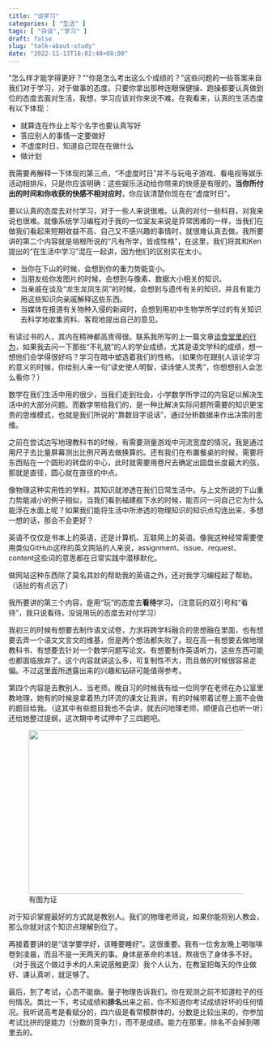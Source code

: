 ```yaml
---
title: "谈学习"
categories: [ "生活" ]
tags: [ "杂谈","学习" ]
draft: false
slug: "talk-about-study"
date: "2022-11-13T16:02:48+08:00"
---
```


<!-- wp:paragraph -->
<p>“怎么样才能学得更好？”“你是怎么考出这么个成绩的？”这些问题的一些答案来自我们对于学习，对于做事的态度。只要你拿出那种连眼保健操、跑操都要认真做到位的态度去面对生活，我想，学习应该对你来说不难。在我看来，认真的生活态度有以下体现：</p>
<!-- /wp:paragraph -->

<!-- wp:list -->
<ul><!-- wp:list-item -->
<li>就算连在作业上写个名字也要认真写好</li>
<!-- /wp:list-item -->

<!-- wp:list-item -->
<li>答应别人的事情一定要做好</li>
<!-- /wp:list-item -->

<!-- wp:list-item -->
<li>不虚度时日，知道自己现在在做什么</li>
<!-- /wp:list-item -->

<!-- wp:list-item -->
<li>做计划</li>
<!-- /wp:list-item --></ul>
<!-- /wp:list -->

<!-- wp:paragraph -->
<p>我需要再解释一下体现的第三点，“不虚度时日”并不与玩电子游戏、看电视等娱乐活动相排斥，只是你应该明确：这些娱乐活动给你带来的快感是有限的，<strong>当你所付出的时间和你收获的快感不相对应时</strong>，你应该清楚你现在在“虚度时日”。</p>
<!-- /wp:paragraph -->

<!-- wp:paragraph -->
<p>要以认真的态度去对付学习，对于一些人来说很难。认真的对付一些科目，对我来说也很难。就像系统学习编程对于我的一位室友来说是异常困难的一样，当我们在做我们看起来短期收益不高、自己又不感兴趣的事情时，就很难认真去做。我所要讲的第二个内容就是培根所说的“凡有所学，皆成性格”，在这里，我们将其和Ken提出的“在生活中学习”混在一起讲，因为他们的区别实在太小。</p>
<!-- /wp:paragraph -->

<!-- wp:list -->
<ul><!-- wp:list-item -->
<li>当你在下山的时候，会想到你的重力势能变小。</li>
<!-- /wp:list-item -->

<!-- wp:list-item -->
<li>当朋友给你发图片的时候，会想到与像素、数据大小相关的知识。</li>
<!-- /wp:list-item -->

<!-- wp:list-item -->
<li>当亲戚在谈及“龙生龙凤生凤”的时候，会想到与遗传有关的知识，并且有能力用这些知识向亲戚解释这些东西。</li>
<!-- /wp:list-item -->

<!-- wp:list-item -->
<li>当媒体在报道有关物种入侵的新闻时，会想到用初中生物学所学过的有关知识去科学地收集资料、客观地提出自己的意见。</li>
<!-- /wp:list-item --></ul>
<!-- /wp:list -->

<!-- wp:paragraph -->
<p>有读过书的人，其内在精神都高贵得很。联系我所写的上一篇文章<a href="https://www.xiaozonglin.cn/about-dining-hall/" data-type="post" data-id="25">谈食堂里的行为</a>，如果我去问一下那些“不礼貌”的人的学业成绩，尤其是语文学科的成绩，想一想他们会学得很好吗？学习在暗中塑造着我们的性格。（如果你在跟别人谈论学习的意义的时候，你给别人来一句“读史使人明智，读诗使人灵秀”，你想想别人会怎么看你？）</p>
<!-- /wp:paragraph -->

<!-- wp:paragraph -->
<p>数学在我们生活中用的很少，当我们走到社会，小学数学所学过的内容足以解决生活中的大部分问题。而数学带给我们的，是一种比解决实际问题所需要的知识更宝贵的思维模式，也就是我们所说的“靠数目字说话”，通过分析数据来作出决策的思维。</p>
<!-- /wp:paragraph -->

<!-- wp:paragraph -->
<p>之前在尝试边写地理教科书的时候，有需要测量游戏中河流宽度的情况，我是通过用尺子去比量屏幕测出比例尺再去做换算的。还有我们在布置餐桌的时候，需要将东西贴在一个圆形的转盘的中心，此时就需要用卷尺去确定出圆盘长度最大的弦，那就是直径，圆心就在直径的中点。</p>
<!-- /wp:paragraph -->

<!-- wp:paragraph -->
<p>像物理这种实用性的学科，其知识就渗透在我们日常生活中。与上文所说的下山重力势能减小的例子相似，当我们看到福建舰下水的时候，能否问一问自己它为什么能浮在水面上呢？如果我们能将生活中所渗透的物理知识的知识点勾连出来，多想一想的话，那会不会更好？</p>
<!-- /wp:paragraph -->

<!-- wp:paragraph -->
<p>英语不仅仅是书本上的英语，还是计算机、互联网上的英语。像我这种经常需要使用类似GitHub这样的英文网站的人来说，assignment、issue、request、content这些词的意思都在日常实践中潜移默化。</p>
<!-- /wp:paragraph -->

<!-- wp:paragraph -->
<p>做网站这种东西除了莫名其妙的帮助我的英语之外，还对我学习编程起了帮助。（话扯的有点远了）</p>
<!-- /wp:paragraph -->

<!-- wp:paragraph -->
<p>我所要讲的第三个内容，是用“玩”的态度去<strong>看待</strong>学习。（注意玩的双引号和“看待”，我只说看待，没说用玩的态度去对付学习）</p>
<!-- /wp:paragraph -->

<!-- wp:paragraph -->
<p>我初三的时候有想要去制作语文试卷，力求将跨学科融合的思想融在里面，也有想要去弄一个语文文言文的维基，但是两个想法都失败了。现在高一有想要去做地理教科书、有想要去针对一个数学问题写论文、有想要制作英语听力，这些东西可能也都面临放弃了。这个内容就讲这么多，可复制性不大，而且做的时候很容易走偏。不过这里面所透露出来的兴趣和钻研可能值得参考。</p>
<!-- /wp:paragraph -->

<!-- wp:paragraph -->
<p>第四个内容是去教别人、当老师。晚自习的时候我有给一位同学在老师在办公室里教地理，她有的时候是拿着热力环流的课文让我讲，有的时候带着试卷上面不会做的题目给我。（这其中有些题目我也不会讲，就去问地理老师，顺便自己也听一听）还给她整过提纲，这次期中考试押中了三四题吧。</p>
<!-- /wp:paragraph -->

<!-- wp:image {"align":"center","id":74,"width":509,"height":323,"sizeSlug":"full","linkDestination":"none"} -->
<figure class="wp-block-image aligncenter size-full is-resized"><img src="https://www.xiaozonglin.cn/wp-content/uploads/2022/11/Screenshot_20221113_154948.jpg" alt="" class="wp-image-74" width="509" height="323"/><figcaption class="wp-element-caption">有图为证</figcaption></figure>
<!-- /wp:image -->

<!-- wp:paragraph -->
<p>对于知识掌握最好的方式就是教别人。我们的物理老师说，如果你能将别人教会，那么你就对这个知识点理解到位了。</p>
<!-- /wp:paragraph -->

<!-- wp:paragraph -->
<p>再接着要讲的是“该学要学好，该睡要睡好”。这很重要。我有一位舍友晚上喝咖啡卷到凌晨，而且不是一天两天的事。身体是革命的本钱，熬夜伤了身体多不好。（对于我这个做过手术的人来说感触更深）我个人认为，在教室把每天的作业做好、课认真听，就足够了。</p>
<!-- /wp:paragraph -->

<!-- wp:paragraph -->
<p>最后，到了考试，心态不能崩。量子物理告诉我们，你在观测之前不知道粒子的任何情况。类比一下，考试成绩和<strong>排名</strong>出来之前，你不知道你考试成绩好坏的任何情况。我听说高考是看赋分的，四六级是看常模群体的，分数是比较出来的，你参加考试比拼的是能力（分数的竞争力），而不是成绩。能力在那里，排名不会掉到哪里去的。</p>
<!-- /wp:paragraph -->